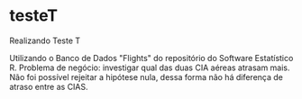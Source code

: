# testeT
Realizando Teste T

Utilizando o Banco de Dados "Flights" do repositório do Software Estatístico R.
Problema de negócio: investigar qual das duas CIA aéreas atrasam mais.
Não foi possível rejeitar a hipótese nula, dessa forma não há diferença de atraso entre as CIAS.

